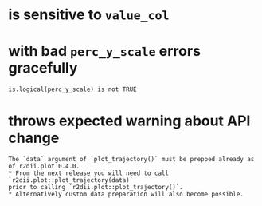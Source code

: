 # is sensitive to `value_col`

    

# with bad `perc_y_scale` errors gracefully

    is.logical(perc_y_scale) is not TRUE

# throws expected warning about API change

    The `data` argument of `plot_trajectory()` must be prepped already as of r2dii.plot 0.4.0.
    * From the next release you will need to call `r2dii.plot::plot_trajectory(data)`
    prior to calling `r2dii.plot::plot_trajectory()`.
    * Alternatively custom data preparation will also become possible.

